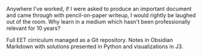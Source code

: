 Anywhere I've worked, if I were asked to produce an important document and came through with pencil-on-paper writeup, I would rightly be laughed out of the room. 
Why learn in a medium which hasn't been professionally relevant for 10 years? 

Full EET cirriculum managed as a Git repository. Notes in Obsidian Markdown with solutions presented in Python and visualizations in J3.  

<!---
tr-methods/tr-methods is a ✨ special ✨ repository because its `README.md` (this file) appears on your GitHub profile.
You can click the Preview link to take a look at your changes.
--->
